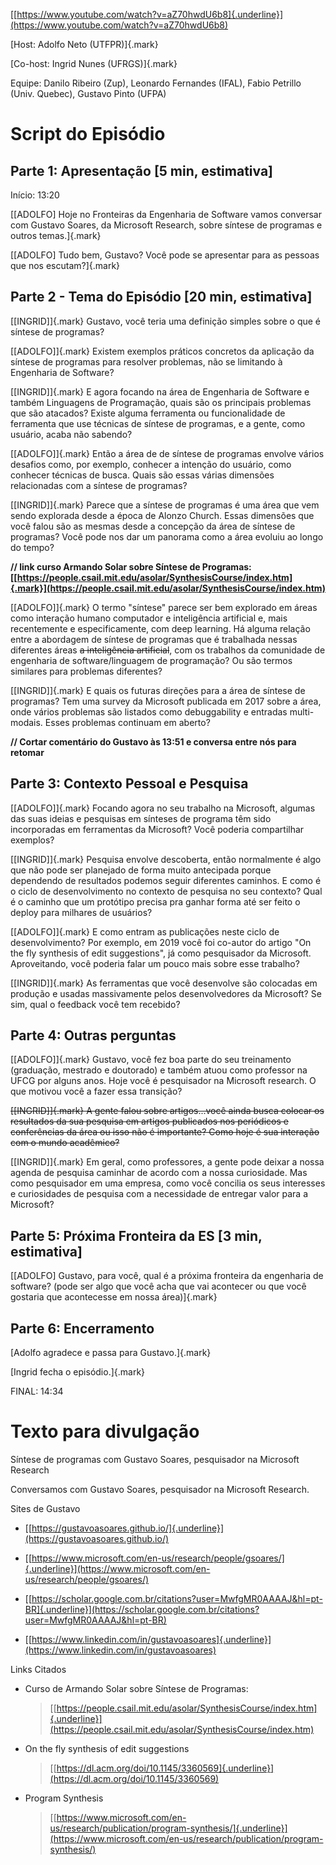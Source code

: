 [[https://www.youtube.com/watch?v=aZ70hwdU6b8]{.underline}](https://www.youtube.com/watch?v=aZ70hwdU6b8)

[Host: Adolfo Neto (UTFPR)]{.mark}

[Co-host: Ingrid Nunes (UFRGS)]{.mark}

Equipe: Danilo Ribeiro (Zup), Leonardo Fernandes (IFAL), Fabio Petrillo
(Univ. Quebec), Gustavo Pinto (UFPA)

# Script do Episódio

## Parte 1: Apresentação \[5 min, estimativa\]

Início: 13:20

[\[ADOLFO\] Hoje no Fronteiras da Engenharia de Software vamos conversar
com Gustavo Soares, da Microsoft Research, sobre síntese de programas e
outros temas.]{.mark}

[\[ADOLFO\] Tudo bem, Gustavo? Você pode se apresentar para as pessoas
que nos escutam?]{.mark}

## Parte 2 - Tema do Episódio \[20 min, estimativa\]

[\[INGRID\]]{.mark} Gustavo, você teria uma definição simples sobre o
que é síntese de programas?

[\[ADOLFO\]]{.mark} Existem exemplos práticos concretos da aplicação da
síntese de programas para resolver problemas, não se limitando à
Engenharia de Software?

[\[INGRID\]]{.mark} E agora focando na área de Engenharia de Software e
também Linguagens de Programação, quais são os principais problemas que
são atacados? Existe alguma ferramenta ou funcionalidade de ferramenta
que use técnicas de síntese de programas, e a gente, como usuário, acaba
não sabendo?

[\[ADOLFO\]]{.mark} Então a área de de síntese de programas envolve
vários desafios como, por exemplo, conhecer a intenção do usuário, como
conhecer técnicas de busca. Quais são essas várias dimensões
relacionadas com a síntese de programas?

[\[INGRID\]]{.mark} Parece que a síntese de programas é uma área que vem
sendo explorada desde a época de Alonzo Church. Essas dimensões que você
falou são as mesmas desde a concepção da área de síntese de programas?
Você pode nos dar um panorama como a área evoluiu ao longo do tempo?

**// link curso Armando Solar sobre Síntese de Programas:
[[https://people.csail.mit.edu/asolar/SynthesisCourse/index.htm]{.mark}](https://people.csail.mit.edu/asolar/SynthesisCourse/index.htm)**

[\[ADOLFO\]]{.mark} O termo \"síntese\" parece ser bem explorado em
áreas como interação humano computador e inteligência artificial e, mais
recentemente e especificamente, com deep learning. Há alguma relação
entre a abordagem de síntese de programas que é trabalhada nessas
diferentes áreas ~~a inteligência artificial~~, com os trabalhos da
comunidade de engenharia de software/linguagem de programação? Ou são
termos similares para problemas diferentes?

[\[INGRID\]]{.mark} E quais os futuras direções para a área de síntese
de programas? Tem uma survey da Microsoft publicada em 2017 sobre a
área, onde vários problemas são listados como debuggability e entradas
multi-modais. Esses problemas continuam em aberto?

**// Cortar comentário do Gustavo às 13:51 e conversa entre nós para
retomar**

## Parte 3: Contexto Pessoal e Pesquisa

[\[ADOLFO\]]{.mark} Focando agora no seu trabalho na Microsoft, algumas
das suas ideias e pesquisas em sínteses de programa têm sido
incorporadas em ferramentas da Microsoft? Você poderia compartilhar
exemplos?

[\[INGRID\]]{.mark} Pesquisa envolve descoberta, então normalmente é
algo que não pode ser planejado de forma muito antecipada porque
dependendo de resultados podemos seguir diferentes caminhos. E como é o
ciclo de desenvolvimento no contexto de pesquisa no seu contexto? Qual é
o caminho que um protótipo precisa pra ganhar forma até ser feito o
deploy para milhares de usuários?

[\[ADOLFO\]]{.mark} E como entram as publicações neste ciclo de
desenvolvimento? Por exemplo, em 2019 você foi co-autor do artigo \"On
the fly synthesis of edit suggestions\", já como pesquisador da
Microsoft. Aproveitando, você poderia falar um pouco mais sobre esse
trabalho?

[\[INGRID\]]{.mark} As ferramentas que você desenvolve são colocadas em
produção e usadas massivamente pelos desenvolvedores da Microsoft? Se
sim, qual o feedback você tem recebido?

## Parte 4: Outras perguntas

[\[ADOLFO\]]{.mark} Gustavo, você fez boa parte do seu treinamento
(graduação, mestrado e doutorado) e também atuou como professor na UFCG
por alguns anos. Hoje você é pesquisador na Microsoft research. O que
motivou você a fazer essa transição?

~~[\[INGRID\]]{.mark} A gente falou sobre artigos...você ainda busca
colocar os resultados da sua pesquisa em artigos publicados nos
periódicos e conferências da área ou isso não é importante? Como hoje é
sua interação com o mundo acadêmico?~~

[\[INGRID\]]{.mark} Em geral, como professores, a gente pode deixar a
nossa agenda de pesquisa caminhar de acordo com a nossa curiosidade. Mas
como pesquisador em uma empresa, como você concilia os seus interesses e
curiosidades de pesquisa com a necessidade de entregar valor para a
Microsoft?

## Parte 5: Próxima Fronteira da ES \[3 min, estimativa\]

[\[ADOLFO\] Gustavo, para você, qual é a próxima fronteira da engenharia
de software? (pode ser algo que você acha que vai acontecer ou que você
gostaria que acontecesse em nossa área)]{.mark}

## Parte 6: Encerramento

[Adolfo agradece e passa para Gustavo.]{.mark}

[Ingrid fecha o episódio.]{.mark}

FINAL: 14:34

# Texto para divulgação

Síntese de programas com Gustavo Soares, pesquisador na Microsoft
Research

Conversamos com Gustavo Soares, pesquisador na Microsoft Research.

Sites de Gustavo

-   [[https://gustavoasoares.github.io/]{.underline}](https://gustavoasoares.github.io/)

-   [[https://www.microsoft.com/en-us/research/people/gsoares/]{.underline}](https://www.microsoft.com/en-us/research/people/gsoares/)

-   [[https://scholar.google.com.br/citations?user=MwfgMR0AAAAJ&hl=pt-BR]{.underline}](https://scholar.google.com.br/citations?user=MwfgMR0AAAAJ&hl=pt-BR)

-   [[https://www.linkedin.com/in/gustavoasoares]{.underline}](https://www.linkedin.com/in/gustavoasoares)

Links Citados

-   Curso de Armando Solar sobre Síntese de Programas:
    > [[https://people.csail.mit.edu/asolar/SynthesisCourse/index.htm]{.underline}](https://people.csail.mit.edu/asolar/SynthesisCourse/index.htm)

-   On the fly synthesis of edit suggestions
    > [[https://dl.acm.org/doi/10.1145/3360569]{.underline}](https://dl.acm.org/doi/10.1145/3360569)

-   Program Synthesis
    > [[https://www.microsoft.com/en-us/research/publication/program-synthesis/]{.underline}](https://www.microsoft.com/en-us/research/publication/program-synthesis/)
